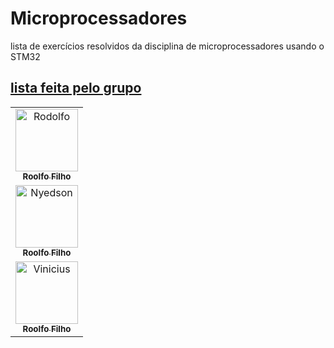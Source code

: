 # Microprocessadores
lista de exercícios resolvidos da disciplina de microprocessadores usando o STM32
## [lista feita pelo grupo ](#equipe-de-desenvolvimento)

<table>
  <tr>
    <td align="center">
      <a href="https://github.com/rodolfilho">
        <img src="" width="100px;" alt="Rodolfo"/><br>
        <sub>
          <b>Roolfo Filho</b>
        </sub>
      </a>
    </td>
      <tr>
    <td align="center">
      <a href="https://github.com/nyedsonlorran">
        <img src="" width="100px;" alt="Nyedson"/><br>
        <sub>
          <b>Roolfo Filho</b>
        </sub>
      </a>
    </td>
          <tr>
    <td align="center">
      <a href="https://github.com/ViniciusGbasilio">
        <img src="" width="100px;" alt="Vinicius"/><br>
        <sub>
          <b>Roolfo Filho</b>
        </sub>
      </a>
    </td>
</table>
